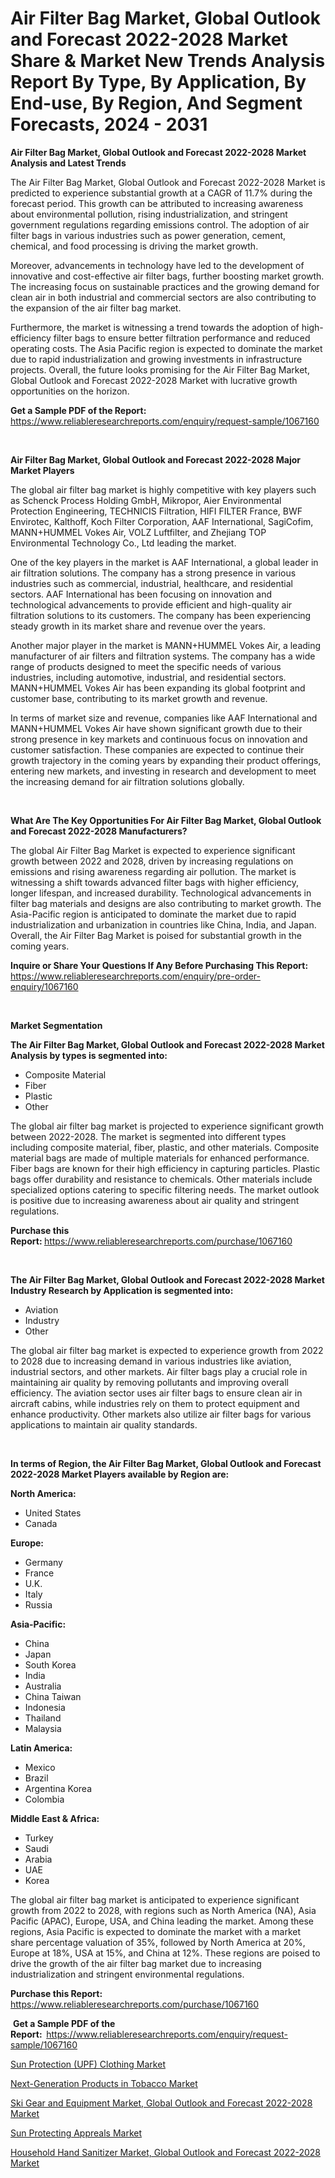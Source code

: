 <p><h1>Air Filter Bag Market, Global Outlook and Forecast 2022-2028 Market Share & Market New Trends Analysis Report By Type, By Application, By End-use, By Region, And Segment Forecasts, 2024 - 2031</h1></p><p><strong>Air Filter Bag Market, Global Outlook and Forecast 2022-2028 Market Analysis and Latest Trends</strong></p>
<p><p>The Air Filter Bag Market, Global Outlook and Forecast 2022-2028 Market is predicted to experience substantial growth at a CAGR of 11.7% during the forecast period. This growth can be attributed to increasing awareness about environmental pollution, rising industrialization, and stringent government regulations regarding emissions control. The adoption of air filter bags in various industries such as power generation, cement, chemical, and food processing is driving the market growth.</p><p>Moreover, advancements in technology have led to the development of innovative and cost-effective air filter bags, further boosting market growth. The increasing focus on sustainable practices and the growing demand for clean air in both industrial and commercial sectors are also contributing to the expansion of the air filter bag market.</p><p>Furthermore, the market is witnessing a trend towards the adoption of high-efficiency filter bags to ensure better filtration performance and reduced operating costs. The Asia Pacific region is expected to dominate the market due to rapid industrialization and growing investments in infrastructure projects. Overall, the future looks promising for the Air Filter Bag Market, Global Outlook and Forecast 2022-2028 Market with lucrative growth opportunities on the horizon.</p></p>
<p><strong>Get a Sample PDF of the Report:&nbsp;</strong> <a href="https://www.reliableresearchreports.com/enquiry/request-sample/1067160">https://www.reliableresearchreports.com/enquiry/request-sample/1067160</a></p>
<p>&nbsp;</p>
<p><strong>Air Filter Bag Market, Global Outlook and Forecast 2022-2028 Major Market Players</strong></p>
<p><p>The global air filter bag market is highly competitive with key players such as Schenck Process Holding GmbH, Mikropor, Aier Environmental Protection Engineering, TECHNICIS Filtration, HIFI FILTER France, BWF Envirotec, Kalthoff, Koch Filter Corporation, AAF International, SagiCofim, MANN+HUMMEL Vokes Air, VOLZ Luftfilter, and Zhejiang TOP Environmental Technology Co., Ltd leading the market.</p><p>One of the key players in the market is AAF International, a global leader in air filtration solutions. The company has a strong presence in various industries such as commercial, industrial, healthcare, and residential sectors. AAF International has been focusing on innovation and technological advancements to provide efficient and high-quality air filtration solutions to its customers. The company has been experiencing steady growth in its market share and revenue over the years.</p><p>Another major player in the market is MANN+HUMMEL Vokes Air, a leading manufacturer of air filters and filtration systems. The company has a wide range of products designed to meet the specific needs of various industries, including automotive, industrial, and residential sectors. MANN+HUMMEL Vokes Air has been expanding its global footprint and customer base, contributing to its market growth and revenue.</p><p>In terms of market size and revenue, companies like AAF International and MANN+HUMMEL Vokes Air have shown significant growth due to their strong presence in key markets and continuous focus on innovation and customer satisfaction. These companies are expected to continue their growth trajectory in the coming years by expanding their product offerings, entering new markets, and investing in research and development to meet the increasing demand for air filtration solutions globally.</p></p>
<p>&nbsp;</p>
<p><strong>What Are The Key Opportunities For Air Filter Bag Market, Global Outlook and Forecast 2022-2028 Manufacturers?</strong></p>
<p><p>The global Air Filter Bag Market is expected to experience significant growth between 2022 and 2028, driven by increasing regulations on emissions and rising awareness regarding air pollution. The market is witnessing a shift towards advanced filter bags with higher efficiency, longer lifespan, and increased durability. Technological advancements in filter bag materials and designs are also contributing to market growth. The Asia-Pacific region is anticipated to dominate the market due to rapid industrialization and urbanization in countries like China, India, and Japan. Overall, the Air Filter Bag Market is poised for substantial growth in the coming years.</p></p>
<p><strong>Inquire or Share Your Questions If Any Before Purchasing This Report:</strong> <a href="https://www.reliableresearchreports.com/enquiry/pre-order-enquiry/1067160">https://www.reliableresearchreports.com/enquiry/pre-order-enquiry/1067160</a></p>
<p>&nbsp;</p>
<p><strong>Market Segmentation</strong></p>
<p><strong>The Air Filter Bag Market, Global Outlook and Forecast 2022-2028 Market Analysis by types is segmented into:</strong></p>
<p><ul><li>Composite Material</li><li>Fiber</li><li>Plastic</li><li>Other</li></ul></p>
<p><p>The global air filter bag market is projected to experience significant growth between 2022-2028. The market is segmented into different types including composite material, fiber, plastic, and other materials. Composite material bags are made of multiple materials for enhanced performance. Fiber bags are known for their high efficiency in capturing particles. Plastic bags offer durability and resistance to chemicals. Other materials include specialized options catering to specific filtering needs. The market outlook is positive due to increasing awareness about air quality and stringent regulations.</p></p>
<p><strong>Purchase this Report:&nbsp;</strong><a href="https://www.reliableresearchreports.com/purchase/1067160">https://www.reliableresearchreports.com/purchase/1067160</a></p>
<p>&nbsp;</p>
<p><strong>The Air Filter Bag Market, Global Outlook and Forecast 2022-2028 Market Industry Research by Application is segmented into:</strong></p>
<p><ul><li>Aviation</li><li>Industry</li><li>Other</li></ul></p>
<p><p>The global air filter bag market is expected to experience growth from 2022 to 2028 due to increasing demand in various industries like aviation, industrial sectors, and other markets. Air filter bags play a crucial role in maintaining air quality by removing pollutants and improving overall efficiency. The aviation sector uses air filter bags to ensure clean air in aircraft cabins, while industries rely on them to protect equipment and enhance productivity. Other markets also utilize air filter bags for various applications to maintain air quality standards.</p></p>
<p>&nbsp;</p>
<p><strong>In terms of Region, the Air Filter Bag Market, Global Outlook and Forecast 2022-2028 Market Players available by Region are:</strong></p>
<p>
    <p> <strong> North America: </strong>
        <ul>
            <li>United States</li>
            <li>Canada</li>
        </ul>
        </p> 
    <p> <strong> Europe: </strong>
        <ul>
            <li>Germany</li>
            <li>France</li>
            <li>U.K.</li>
            <li>Italy</li>
            <li>Russia</li>
        </ul>
        </p> 
    <p> <strong> Asia-Pacific: </strong>
        <ul>
            <li>China</li>
            <li>Japan</li>
            <li>South Korea</li>
            <li>India</li>
            <li>Australia</li>
            <li>China Taiwan</li>
            <li>Indonesia</li>
            <li>Thailand</li>
            <li>Malaysia</li>
        </ul>
        </p> 
    <p> <strong> Latin America: </strong>
        <ul>
            <li>Mexico</li>
            <li>Brazil</li>
            <li>Argentina Korea</li>
            <li>Colombia</li>
        </ul>
        </p> 
    <p> <strong> Middle East & Africa: </strong>
        <ul>
            <li>Turkey</li>
            <li>Saudi</li>
            <li>Arabia</li>
            <li>UAE</li>
            <li>Korea</li>
        </ul>
    </p>
    </p>
<p><p>The global air filter bag market is anticipated to experience significant growth from 2022 to 2028, with regions such as North America (NA), Asia Pacific (APAC), Europe, USA, and China leading the market. Among these regions, Asia Pacific is expected to dominate the market with a market share percentage valuation of 35%, followed by North America at 20%, Europe at 18%, USA at 15%, and China at 12%. These regions are poised to drive the growth of the air filter bag market due to increasing industrialization and stringent environmental regulations.</p></p>
<p><strong>Purchase this Report: </strong><a href="https://www.reliableresearchreports.com/purchase/1067160">https://www.reliableresearchreports.com/purchase/1067160</a></p>
<p>&nbsp;<strong>Get a Sample PDF of the Report:&nbsp;&nbsp;</strong><a href="https://www.reliableresearchreports.com/enquiry/request-sample/1067160">https://www.reliableresearchreports.com/enquiry/request-sample/1067160</a></p>
<p><strong></strong></p>
<p><p><a href="https://medium.com/@lottiejerde6456/sun-protection-upf-clothing-market-outlook-industry-overview-and-forecast-2024-to-2031-9f4e2cb001bc">Sun Protection (UPF) Clothing Market</a></p><p><a href="https://medium.com/@lottiejerde6456/next-generation-products-in-tobacco-market-size-reveals-the-best-marketing-channels-in-global-0d1982ae1390">Next-Generation Products in Tobacco Market</a></p><p><a href="https://github.com/joannagoyvaerts/Market-Research-Report-List-1/blob/main/ski-gear-and-equipment-market-global-outlook-and-forecast-2022-2028-market.md">Ski Gear and Equipment Market, Global Outlook and Forecast 2022-2028 Market</a></p><p><a href="https://medium.com/@lottiejerde6456/decoding-sun-protecting-appreals-market-metrics-market-share-trends-and-growth-patterns-84e3c415abc8">Sun Protecting Appreals Market</a></p><p><a href="https://github.com/juancolorado15/Market-Research-Report-List-1/blob/main/household-hand-sanitizer-market-global-outlook-and-forecast-2022-2028-market.md">Household Hand Sanitizer Market, Global Outlook and Forecast 2022-2028 Market</a></p></p>